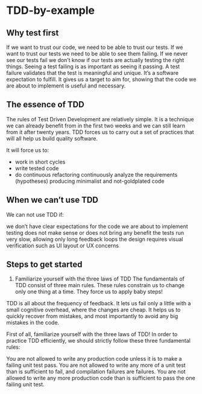 # TDD-by-example
## Why test first
If we want to trust our code, we need to be able to trust our tests. If we want to trust our tests we need to be able to see them failing. If we never see our tests fail we don’t know if our tests are actually testing the right things. Seeing a test failing is as important as seeing it passing. A test failure validates that the test is meaningful and unique. It’s a software expectation to fulfill. It gives us a target to aim for, showing that the code we are about to implement is useful and necessary.

## The essence of TDD
The rules of Test Driven Development are relatively simple. It is a technique we can already benefit from in the first two weeks and we can still learn from it after twenty years. TDD forces us to carry out a set of practices that will all help us build quality software.

It will force us to:

- work in short cycles
- write tested code
- do continuous refactoring
continuously analyze the requirements (hypotheses)
producing minimalist and not-goldplated code
## When we can’t use TDD
We can not use TDD if:

we don’t have clear expectations for the code we are about to implement
testing does not make sense or does not bring any benefit
the tests run very slow, allowing only long feedback loops
the design requires visual verification such as UI layout or UX concerns
## Steps to get started
1. Familiarize yourself with the three laws of TDD
The fundamentals of TDD consist of three main rules. These rules constrain us to change only one thing at a time. They force us to apply baby steps!

TDD is all about the frequency of feedback. It lets us fail only a little with a small cognitive overhead, where the changes are cheap. It helps us to quickly recover from mistakes, and most importantly to avoid any big mistakes in the code.

First of all, familiarize yourself with the three laws of TDD! In order to practice TDD efficiently, we should strictly follow these three fundamental rules:

You are not allowed to write any production code unless it is to make a failing unit test pass.
You are not allowed to write any more of a unit test than is sufficient to fail, and compilation failures are failures.
You are not allowed to write any more production code than is sufficient to pass the one failing unit test.
